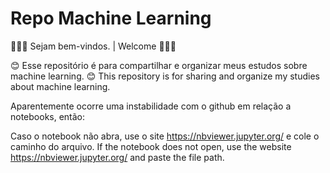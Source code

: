 # Repo Machine Learning

🎉🎉🎉 Sejam bem-vindos. | Welcome 🎉🎉🎉

😊 Esse repositório é para compartilhar e organizar meus estudos sobre machine learning. 
😊 This repository is for sharing and organize my studies about machine learning.

Aparentemente ocorre uma instabilidade com o github em relação a notebooks, então:

Caso o notebook não abra, use o site https://nbviewer.jupyter.org/ e cole o caminho do arquivo. If the notebook does not open, use the website https://nbviewer.jupyter.org/ and paste the file path.
